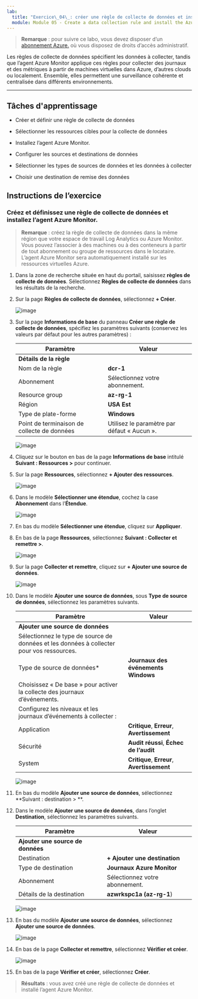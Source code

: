 ```yaml
---
lab:
  title: "Exercice\_04\_: créer une règle de collecte de données et installer l’agent Azure Monitor"
  module: Module 05 - Create a data collection rule and install the Azure Monitor Agent
---
```



>**Remarque** : pour suivre ce labo, vous devez disposer d’un [abonnement Azure.](https://azure.microsoft.com/en-us/free/?azure-portal=true) où vous disposez de droits d’accès administratif. 


Les règles de collecte de données spécifient les données à collecter, tandis que l’agent Azure Monitor applique ces règles pour collecter des journaux et des métriques à partir de machines virtuelles dans Azure, d’autres clouds ou localement. Ensemble, elles permettent une surveillance cohérente et centralisée dans différents environnements.

---

## Tâches d'apprentissage

- Créer et définir une règle de collecte de données

- Sélectionner les ressources cibles pour la collecte de données

- Installez l’agent Azure Monitor.
  
- Configurer les sources et destinations de données

- Sélectionner les types de sources de données et les données à collecter

- Choisir une destination de remise des données

## Instructions de l’exercice 

### Créez et définissez une règle de collecte de données et installez l’agent Azure Monitor.

>**Remarque** : créez la règle de collecte de données dans la même région que votre espace de travail Log Analytics ou Azure Monitor. Vous pouvez l’associer à des machines ou à des conteneurs à partir de tout abonnement ou groupe de ressources dans le locataire. L’agent Azure Monitor sera automatiquement installé sur les ressources virtuelles Azure.

1. Dans la zone de recherche située en haut du portail, saisissez **règles de collecte de données**. Sélectionnez **Règles de collecte de données** dans les résultats de la recherche.
  
2. Sur la page **Règles de collecte de données**, sélectionnez **+ Créer**.
  
   ![image](https://github.com/user-attachments/assets/99b9ac51-f2f4-466f-80bb-79d74874b573)

3. Sur la page **Informations de base** du panneau **Créer une règle de collecte de données**, spécifiez les paramètres suivants (conservez les valeurs par défaut pour les autres paramètres) :

    |Paramètre|Valeur|
    |---|---|
    |**Détails de la règle**|
    |Nom de la règle|**dcr-1**|
    |Abonnement|Sélectionnez votre abonnement.|
    |Resource group|**az-rg-1**|
    |Région|**USA Est**|
    |Type de plate-forme|**Windows**|
    |Point de terminaison de collecte de données|Utilisez le paramètre par défaut « Aucun ».|

    ![image](https://github.com/user-attachments/assets/35c527cf-499d-44b9-966f-0114b8643ef2)

4. Cliquez sur le bouton en bas de la page **Informations de base** intitulé **Suivant : Ressources >** pour continuer.
   
5. Sur la page **Ressources**, sélectionnez **+ Ajouter des ressources**.

    ![image](https://github.com/user-attachments/assets/6aabf2c9-bea2-47c1-9b0b-bf131cdec4e3)

6. Dans le modèle **Sélectionner une étendue**, cochez la case **Abonnement** dans l’**Étendue**.

    ![image](https://github.com/user-attachments/assets/2215e8cd-5047-4fc6-91ba-b2c645571bbd)

7. En bas du modèle **Sélectionner une étendue**, cliquez sur **Appliquer**.
  
8. En bas de la page **Ressources**, sélectionnez **Suivant : Collecter et remettre >**.

    ![image](https://github.com/user-attachments/assets/717226c3-5ce0-454f-93a4-11b0e67d5a23)

9. Sur la page **Collecter et remettre**, cliquez sur **+ Ajouter une source de données**.

    ![image](https://github.com/user-attachments/assets/0809cf5b-a460-40d1-8508-e42ba7ce78c1)

10. Dans le modèle **Ajouter une source de données**, sous **Type de source de données**, sélectionnez les paramètres suivants.
    
    |Paramètre|Valeur|
    |---|---|
    |**Ajouter une source de données**|
    |Sélectionnez le type de source de données et les données à collecter pour vos ressources.|
    |Type de source de données*|**Journaux des événements Windows**|
    |Choisissez « De base » pour activer la collecte des journaux d’événements.|
    |Configurez les niveaux et les journaux d’événements à collecter :|
    |Application|**Critique**, **Erreur**, **Avertissement**|
    |Sécurité|**Audit réussi**, **Échec de l’audit**|
    |System|**Critique**, **Erreur**, **Avertissement**|

    ![image](https://github.com/user-attachments/assets/5bc891ea-8cef-4baa-95c4-a432364179b1)

12. En bas du modèle **Ajouter une source de données**, sélectionnez **Suivant : destination > **.
   
13. Dans le modèle **Ajouter une source de données**, dans l’onglet **Destination**, sélectionnez les paramètres suivants.
    
    |Paramètre|Valeur|
    |---|---|
    |**Ajouter une source de données**|
    |Destination|**+ Ajouter une destination**|
    |Type de destination|**Journaux Azure Monitor**|
    |Abonnement|Sélectionnez votre abonnement.|
    |Détails de la destination|**azwrkspc1a (az-rg-1**)|

    ![image](https://github.com/user-attachments/assets/e00c17c8-5a70-4caa-8504-92f482cc5e57)

14. En bas du modèle **Ajouter une source de données**, sélectionnez **Ajouter une source de données**.

    ![image](https://github.com/user-attachments/assets/4277089c-971c-4334-a49d-6ac6bfe93ff4)

15. En bas de la page **Collecter et remettre**, sélectionnez **Vérifier et créer**.

    ![image](https://github.com/user-attachments/assets/0235fed9-6309-444c-9269-b9dbd1118b63)

16. En bas de la page **Vérifier et créer**, sélectionnez **Créer**.

> **Résultats** : vous avez créé une règle de collecte de données et installé l’agent Azure Monitor.
